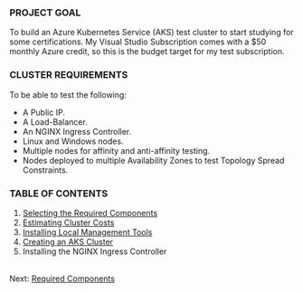 
### PROJECT GOAL
To build an Azure Kubernetes Service (AKS) test cluster to start studying for
some certifications. My Visual Studio Subscription comes with a $50 monthly
Azure credit, so this is the budget target for my test subscription.


### CLUSTER REQUIREMENTS
To be able to test the following:
  * A Public IP.
  * A Load-Balancer.
  * An NGINX Ingress Controller.
  * Linux and Windows nodes.
  * Multiple nodes for affinity and anti-affinity testing.
  * Nodes deployed to multiple Availability Zones to test Topology Spread Constraints.


### TABLE OF CONTENTS

1. [Selecting the Required Components](.\01_components.html)
1. [Estimating Cluster Costs](.\02_costs.html)
1. [Installing Local Management Tools](03_intall_tools.html)
1. [Creating an AKS Cluster](04_create_cluster.html)
1. Installing the NGINX Ingress Controller


\
Next: [Required Components](.\01_components.html)
